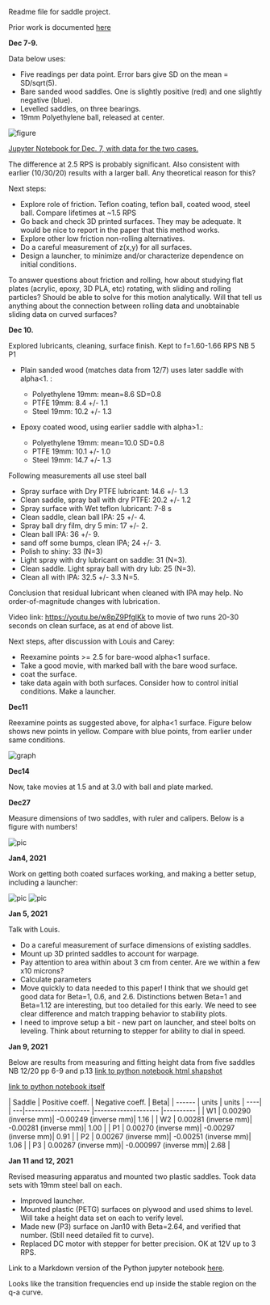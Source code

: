 Readme file for saddle project.

Prior work is documented [here](https://roberthart56.github.io/SCFAB/SC_lab/Projects/rotating_saddle/index.html)

**Dec 7-9.** 

Data below uses:
 - Five readings per data point.  Error bars give SD on the mean = SD/sqrt(5).
 - Bare sanded wood saddles.  One is slightly positive (red) and one slightly negative (blue).
 - Levelled saddles, on three bearings.
 - 19mm Polyethylene ball, released at center.
 
![figure](./Measurements/Dec7_fig.png)

[Jupyter Notebook for Dec. 7, with data for the two cases.](./Measurements/Dec7_data_nb.ipynb)

The difference at 2.5 RPS is probably significant.  Also consistent with earlier (10/30/20) results with a larger ball.  Any theoretical reason for this?

Next steps:
 - Explore role of friction.  Teflon coating, teflon ball, coated wood, steel ball.  Compare lifetimes at ~1.5 RPS
 - Go back and check 3D printed surfaces.  They may be adequate.  It would be nice to report in the paper that this method works.
 - Explore other low friction non-rolling alternatives.
 - Do a careful measurement of z(x,y) for all surfaces.
 - Design a launcher, to minimize and/or characterize dependence on initial conditions.
 
To answer questions about friction and rolling, how about studying flat plates (acrylic, epoxy, 3D PLA, etc) rotating, with sliding and rolling particles?  Should be able to solve for this motion analytically.  Will that tell us anything about the connection between rolling data and unobtainable sliding data on curved surfaces?

**Dec 10.**

Explored lubricants, cleaning, surface finish.  Kept to f=1.60-1.66 RPS  NB 5 P1
 
* Plain sanded wood (matches data from 12/7) uses later saddle with alpha<1. :
  * Polyethylene 19mm: mean=8.6 SD=0.8
  * PTFE 19mm:  8.4 +/- 1.1
  * Steel 19mm: 10.2 +/- 1.3
  
* Epoxy coated wood, using earlier saddle with alpha>1.:
  * Polyethylene 19mm: mean=10.0 SD=0.8
  * PTFE 19mm:  10.1 +/- 1.0
  * Steel 19mm: 14.7 +/- 1.3
  
Following measurements all use steel ball

* Spray surface with Dry PTFE lubricant: 14.6 +/- 1.3
* Clean saddle, spray ball with dry PTFE: 20.2 +/- 1.2
* Spray surface with Wet teflon lubricant:  7-8 s
* Clean saddle, clean ball IPA: 25 +/- 4.
* Spray ball dry film, dry 5 min: 17 +/- 2.
* Clean ball IPA: 36 +/- 9.
* sand off some bumps, clean IPA; 24 +/- 3.
* Polish to shiny:  33 (N=3)
* Light spray with dry lubricant on saddle:  31 (N=3).
* Clean saddle.  Light spray ball with dry lub:  25 (N=3).
* Clean all with IPA:  32.5 +/- 3.3 N=5.

Conclusion that residual lubricant when cleaned with IPA may help.  No order-of-magnitude changes with lubrication.

  
  
 
Video link:  https://youtu.be/w8pZ9PfglKk  to movie of two  runs 20-30 seconds on clean surface, as at end of above list.

Next steps, after discussion with Louis and Carey:
* Reexamine points >= 2.5 for bare-wood alpha<1 surface.
* Take a good movie, with marked ball with the bare wood surface.
* coat the surface.
* take data again with both surfaces.  Consider how to control initial conditions. Make a launcher.

**Dec11**

Reexamine points as suggested above, for alpha<1 surface. Figure below shows new points in yellow.  Compare with blue points, from earlier under same conditions.

![graph](./Measurements/Dec7+Dec11.png)

**Dec14**

Now, take movies at 1.5 and at 3.0 with ball and plate marked.

**Dec27**

Measure dimensions of two saddles, with ruler and calipers.  Below is a figure with numbers!

![pic](./Measurements/data_dec27_dimensions.jpg)

**Jan4, 2021**

Work on getting both coated surfaces working, and making a better setup, including a launcher:

![pic](./Measurements/launcher_down.jpg)
![pic](./Measurements/launcher_up.jpg)

**Jan 5, 2021**

Talk with Louis.

 * Do a careful measurement of surface dimensions of existing saddles.
  * Mount up 3D printed saddles to account for warpage.
  * Pay attention to area within about 3 cm from center.  Are we within a few x10 microns?
  * Calculate parameters
 * Move quickly to data needed to this paper!  I think that we should get good data for Beta=1, 0.6, and 2.6.  Distinctions betwen Beta=1 and Beta=1.12 are interesting, but too detailed for this early.  We need to see clear difference and match trapping behavior to stability plots. 
 * I need to improve setup a bit - new part on launcher, and steel bolts on leveling.  Think about returning to stepper for ability to dial in speed.
 
 **Jan 9, 2021**
 
 Below are results from measuring and fitting height data from five saddles NB 12/20 pp 6-9 and p.13
 [link to python notebook html shapshot](./Measurements/Saddle_h_Jan7_2021.pdf)
 
 [link to python notebook itself](./Measurements/Saddle_parameters/Saddle_heights.ipynb)
 
 | Saddle  | Positive coeff. | Negative coeff. | Beta|
 | ------  | units | units | ----|
| ---|-------------------- |-------------------- |---------- |
| W1 | 0.00290 (inverse mm)| -0.00249 (inverse mm)| 1.16 |
| W2 | 0.00281 (inverse mm)| -0.00281 (inverse mm)|  1.00  |
| P1 | 0.00270 (inverse mm)| -0.00297 (inverse mm)|  0.91  |
| P2 | 0.00267 (inverse mm)| -0.00251 (inverse mm)|  1.06  |
| P3 | 0.00267 (inverse mm)| -0.000997 (inverse mm)|  2.68  |

**Jan 11 and 12, 2021**
 
Revised measuring apparatus and mounted two plastic saddles.  Took data sets with 19mm steel ball on each.
 * Improved launcher.
 * Mounted plastic (PETG) surfaces on plywood and used shims to level.  Will take a height data set on each to verify level.
 * Made new (P3) surface on Jan10 with Beta=2.64, and verified that number.  (Still need detailed fit to curve).
 * Replaced DC motor with stepper for better precision.  OK at 12V up to 3 RPS.
 
 Link to a Markdown version of the Python jupyter notebook [here](./Measurements/Saddle_data_Jan_12_2021/Saddle_data_Jan_12_2021.md).
 
 Looks like the transition frequencies end up inside the stable region on the q-a curve.  



